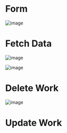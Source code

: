 <h1>Form</h1>

![image](https://github.com/user-attachments/assets/2a73fcad-1433-4a7d-a7ec-4169284beacf)

<h1>Fetch Data</h1>

![image](https://github.com/user-attachments/assets/6fb09878-066f-4d7b-9d09-02f97f114457)

![image](https://github.com/user-attachments/assets/b51207cd-e4a3-4480-b0c1-1dbd5b7eea15)

<h1>Delete Work</h1>

![image](https://github.com/user-attachments/assets/89a76a16-d650-452e-ab39-27eb60fb3c10)

<h1>Update Work</h1>
